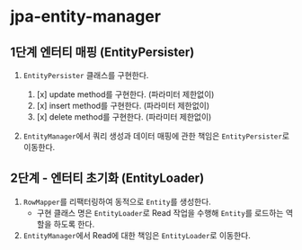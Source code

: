 # jpa-entity-manager

## 1단계 엔터티 매핑 (EntityPersister)

1. `EntityPersister` 클래스를 구현한다. 
   1. [x] update method를 구현한다. (파라미터 제한없이)
   2. [x] insert method를 구현한다. (파라미터 제한없이)
   3. [x] delete method를 구현한다. (파라미터 제한없이)

2. `EntityManager`에서 쿼리 생성과 데이터 매핑에 관한 책임은 `EntityPersister`로 이동한다.

## 2단계 - 엔터티 초기화 (EntityLoader)

1. `RowMapper`를 리팩터링하여 동적으로 `Entity`를 생성한다.
   - 구현 클래스 명은 `EntityLoader`로 Read 작업을 수행해 `Entity`를 로드하는 역할을 하도록 한다.
2. `EntityManager`에서 Read에 대한 책임은 `EntityLoader`로 이동한다.
